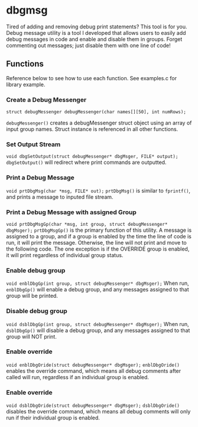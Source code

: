 # dbgmsg
Tired of adding and removing debug print statements? This tool is for you. Debug message utility is a tool I developed that allows users to easily add debug messages in code and enable and disable them in groups. Forget commenting out messages; just disable them with one line of code!

## Functions
Reference below to see how to use each function. See examples.c for library example.

### Create a Debug Messenger
`struct debugMessenger debugMessenger(char names[][50], int numRows);`

`debugMessenger()` creates a debugMessenger struct object using an array of input group names. Struct instance is referenced in all other functions.

### Set Output Stream
`void dbgSetOutput(struct debugMessenger* dbgMsger, FILE* output);`
`dbgSetOutput()` will redirect where print commands are outputted.

### Print a Debug Message
`void prtDbgMsg(char *msg, FILE* out);`
`prtDbgMsg()` is similar to `fprintf()`, and prints a message to inputed file stream.

### Print a Debug Message with assigned Group
`void prtDbgMsgGp(char *msg, int group, struct debugMessenger* dbgMsger);`
`prtDbgMsgGp()` is the primary function of this utility. A message is assigned to a group, and if a group is enabled by the time the line of code is run, it will print the message. Otherwise, the line will not print and move to the following code. The one exception is if the OVERRIDE group is enabled, it will print regardless of individual group status.

### Enable debug group
`void enblDbgGp(int group, struct debugMessenger* dbgMsger);`
When run, `enblDbgGp()` will enable a debug group, and any messages assigned to that group will be printed. 

### Disable debug group
`void dsblDbgGp(int group, struct debugMessenger* dbgMsger);`
When run, `dsblDbgGp()` will disable a debug group, and any messages assigned to that group will NOT print. 

### Enable override
`void enblDbgOride(struct debugMessenger* dbgMsger);`
`enblDbgOride()` enables the override command, which means all debug comments after called will run, regardless if an individual group is enabled.

### Enable override
`void dsblDbgOride(struct debugMessenger* dbgMsger);`
`dsblDbgOride()` disables the override command, which means all debug comments will only run if their individual group is enabled.